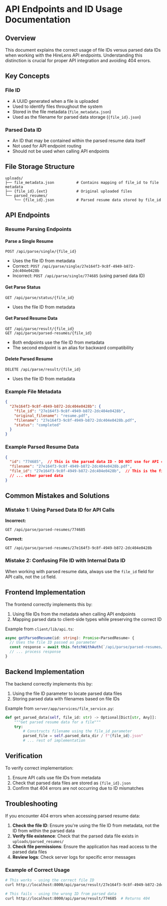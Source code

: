 # API Endpoints and ID Usage Documentation

## Overview

This document explains the correct usage of file IDs versus parsed data IDs when working with the HireLens API endpoints. Understanding this distinction is crucial for proper API integration and avoiding 404 errors.

## Key Concepts

### File ID
- A UUID generated when a file is uploaded
- Used to identify files throughout the system
- Stored in the file metadata (`file_metadata.json`)
- Used as the filename for parsed data storage (`{file_id}.json`)

### Parsed Data ID
- An ID that may be contained within the parsed resume data itself
- Not used for API endpoint routing
- Should not be used when calling API endpoints

## File Storage Structure

```
uploads/
├── file_metadata.json          # Contains mapping of file_id to file metadata
├── {file_id}.{ext}             # Original uploaded files
└── parsed_resumes/
    └── {file_id}.json          # Parsed resume data stored by file_id
```

## API Endpoints

### Resume Parsing Endpoints

#### Parse a Single Resume
```
POST /api/parse/single/{file_id}
```
- Uses the file ID from metadata
- Correct: `POST /api/parse/single/27e164f3-9c8f-4949-b872-2dc404e0428b`
- Incorrect: `POST /api/parse/single/774685` (using parsed data ID)

#### Get Parse Status
```
GET /api/parse/status/{file_id}
```
- Uses the file ID from metadata

#### Get Parsed Resume Data
```
GET /api/parse/result/{file_id}
GET /api/parse/parsed-resumes/{file_id}
```
- Both endpoints use the file ID from metadata
- The second endpoint is an alias for backward compatibility

#### Delete Parsed Resume
```
DELETE /api/parse/result/{file_id}
```
- Uses the file ID from metadata

### Example File Metadata
```json
{
  "27e164f3-9c8f-4949-b872-2dc404e0428b": {
    "file_id": "27e164f3-9c8f-4949-b872-2dc404e0428b",
    "original_filename": "resume.pdf",
    "filename": "27e164f3-9c8f-4949-b872-2dc404e0428b.pdf",
    "status": "completed"
  }
}
```

### Example Parsed Resume Data
```json
{
  "id": "774685",  // This is the parsed data ID - DO NOT use for API calls
  "filename": "27e164f3-9c8f-4949-b872-2dc404e0428b.pdf",
  "file_id": "27e164f3-9c8f-4949-b872-2dc404e0428b",  // This is the file ID - USE THIS
  // ... other parsed data
}
```

## Common Mistakes and Solutions

### Mistake 1: Using Parsed Data ID for API Calls
**Incorrect:**
```
GET /api/parse/parsed-resumes/774685
```

**Correct:**
```
GET /api/parse/parsed-resumes/27e164f3-9c8f-4949-b872-2dc404e0428b
```

### Mistake 2: Confusing File ID with Internal Data ID
When working with parsed resume data, always use the `file_id` field for API calls, not the `id` field.

## Frontend Implementation

The frontend correctly implements this by:
1. Using file IDs from the metadata when calling API endpoints
2. Mapping parsed data to client-side types while preserving the correct ID

Example from `client/lib/api.ts`:
```typescript
async getParsedResume(id: string): Promise<ParsedResume> {
  // Uses the file ID passed as parameter
  const response = await this.fetchWithAuth(`/api/parse/parsed-resumes/${id}`);
  // ... process response
}
```

## Backend Implementation

The backend correctly implements this by:
1. Using the file ID parameter to locate parsed data files
2. Storing parsed data with filenames based on file IDs

Example from `server/app/services/file_service.py`:
```python
def get_parsed_data(self, file_id: str) -> Optional[Dict[str, Any]]:
    """Get parsed resume data for a file"""
    try:
        # Constructs filename using the file_id parameter
        parsed_file = self.parsed_data_dir / f"{file_id}.json"
        # ... rest of implementation
```

## Verification

To verify correct implementation:
1. Ensure API calls use file IDs from metadata
2. Check that parsed data files are stored as `{file_id}.json`
3. Confirm that 404 errors are not occurring due to ID mismatches

## Troubleshooting

If you encounter 404 errors when accessing parsed resume data:

1. **Check the file ID**: Ensure you're using the file ID from metadata, not the ID from within the parsed data
2. **Verify file existence**: Check that the parsed data file exists in `uploads/parsed_resumes/`
3. **Check file permissions**: Ensure the application has read access to the parsed data files
4. **Review logs**: Check server logs for specific error messages

### Example of Correct Usage
```bash
# This works - using the correct file ID
curl http://localhost:8000/api/parse/result/27e164f3-9c8f-4949-b872-2dc404e0428b

# This fails - using the wrong ID from parsed data
curl http://localhost:8000/api/parse/result/774685  # Returns 404
```